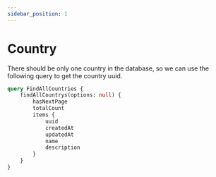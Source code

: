 ```yaml
---
sidebar_position: 1
---
```



# Country

There should be only one country in the database, so we can use the following query to get the country uuid.

``` graphql
query FindAllCountries {
    findAllCountrys(options: null) {
        hasNextPage
        totalCount
        items {
            uuid
            createdAt
            updatedAt
            name
            description
        }
    }
}

```